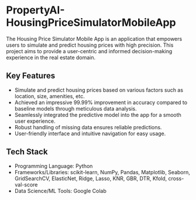 # PropertyAI-HousingPriceSimulatorMobileApp

The Housing Price Simulator Mobile App is an application that empowers users to simulate and predict housing prices with high precision. This project aims to provide a user-centric and informed decision-making experience in the real estate domain.

## Key Features

- Simulate and predict housing prices based on various factors such as location, size, amenities, etc.
- Achieved an impressive 99.99% improvement in accuracy compared to baseline models through meticulous data analysis.
- Seamlessly integrated the predictive model into the app for a smooth user experience.
- Robust handling of missing data ensures reliable predictions.
- User-friendly interface and intuitive navigation for easy usage.

## Tech Stack

- Programming Language: Python
- Frameworks/Libraries: scikit-learn, NumPy, Pandas, Matplotlib, Seaborn, GridSearchCV, ElasticNet, Ridge, Lasso, KNR, GBR, DTR, Kfold, cross-val-score
- Data Science/ML Tools: Google Colab


